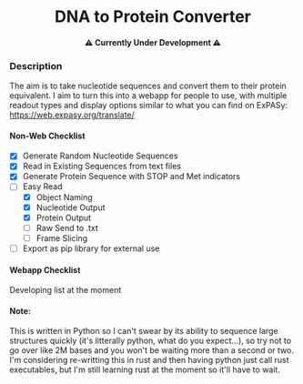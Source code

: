 <h1 align="center">DNA to Protein Converter</h1>
<h4 align="center">⚠️ Currently Under Development ⚠️</h4>

### Description
The aim is to take nucleotide sequences and convert them to their protein equivalent. I aim to turn this into a webapp for people to use, with multiple readout types and display options similar to what you can find on ExPASy: https://web.expasy.org/translate/

#### Non-Web Checklist
- [x] Generate Random Nucleotide Sequences
- [x] Read in Existing Sequences from text files
- [x] Generate Protein Sequence with STOP and Met indicators
- [ ] Easy Read
	- [x] Object Naming
	- [x] Nucleotide Output
	- [x] Protein Output
	- [ ] Raw Send to .txt
	- [ ] Frame Slicing
- [ ] Export as pip library for external use

#### Webapp Checklist
Developing list at the moment

#### Note:
This is written in Python so I can't swear by its ability to sequence large structures quickly (it's litterally python, what do you expect…), so try not to go over like 2M bases and you won't be waiting more than a second or two. I'm considering re-writting this in rust and then having python just call rust executables, but I'm still learning rust at the moment so it'll have to wait.
